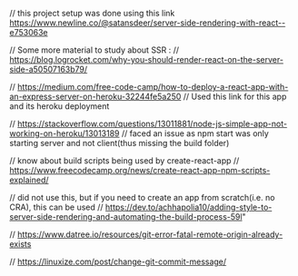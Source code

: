 //  this project setup was done using this link https://www.newline.co/@satansdeer/server-side-rendering-with-react--e753063e

//  Some more material to study about SSR :
//  https://blog.logrocket.com/why-you-should-render-react-on-the-server-side-a50507163b79/


//  https://medium.com/free-code-camp/how-to-deploy-a-react-app-with-an-express-server-on-heroku-32244fe5a250
//  Used this link for this app and its heroku deployment

//  https://stackoverflow.com/questions/13011881/node-js-simple-app-not-working-on-heroku/13013189
//  faced an issue as npm start was only starting server and not client(thus missing the build folder)

//  know about build scripts being used by create-react-app
//  https://www.freecodecamp.org/news/create-react-app-npm-scripts-explained/

//  did not use this, but if you need to create an app from scratch(i.e. no CRA), this can be used
//  https://dev.to/achhapolia10/adding-style-to-server-side-rendering-and-automating-the-build-process-59l"

//  https://www.datree.io/resources/git-error-fatal-remote-origin-already-exists

//  https://linuxize.com/post/change-git-commit-message/
